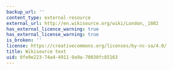 ```yaml
---
backup_url: ''
content_type: external-resource
external_url: http://en.wikisource.org/wiki/London,_1802
has_external_licence_warning: true
has_external_license_warning: true
is_broken: ''
license: https://creativecommons.org/licenses/by-nc-sa/4.0/
title: Wikisource text
uid: 0fe9e223-74a4-4911-9a9a-70030fc85163
---
```

